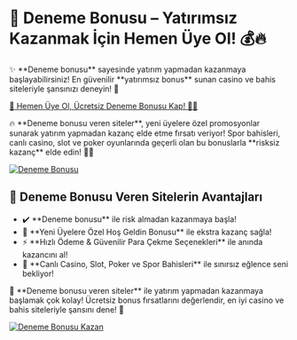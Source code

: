 <h1>🎰 Deneme Bonusu – Yatırımsız Kazanmak İçin Hemen Üye Ol! 💰🔥</h1>

<p>✨ **Deneme bonusu** sayesinde yatırım yapmadan kazanmaya başlayabilirsiniz! En güvenilir **yatırımsız bonus** sunan casino ve bahis siteleriyle şansınızı deneyin! 🚀</p>

<a href="https://linklerim.online/2058" title="Deneme Bonusu">
    🚀 Hemen Üye Ol, Ücretsiz Deneme Bonusu Kap! 🎰💎
</a>

<p>🔥 **Deneme bonusu veren siteler**, yeni üyelere özel promosyonlar sunarak yatırım yapmadan kazanç elde etme fırsatı veriyor! Spor bahisleri, canlı casino, slot ve poker oyunlarında geçerli olan bu bonuslarla **risksiz kazanç** elde edin! 🎲✨</p>

<a href="https://linklerim.online/2058" title="Deneme Bonusu">
    <img src="https://i.ibb.co/5K7Ks6w/zzzz3.gif" alt="Deneme Bonusu" class="bonus-img">
</a>

<h2>💎 Deneme Bonusu Veren Sitelerin Avantajları</h2>
<ul>
    <li>✔️ **Deneme bonusu** ile risk almadan kazanmaya başla!</li>
    <li>🎁 **Yeni Üyelere Özel Hoş Geldin Bonusu** ile ekstra kazanç sağla!</li>
    <li>⚡️ **Hızlı Ödeme & Güvenilir Para Çekme Seçenekleri** ile anında kazancını al!</li>
    <li>🎲 **Canlı Casino, Slot, Poker ve Spor Bahisleri** ile sınırsız eğlence seni bekliyor!</li>
</ul>

<p>💎 **Deneme bonusu veren siteler** ile yatırım yapmadan kazanmaya başlamak çok kolay! Ücretsiz bonus fırsatlarını değerlendir, en iyi casino ve bahis siteleriyle şansını dene! 🚀</p>

<a href="https://linklerim.online/2058" title="Deneme Bonusu">
    <img src="https://i.ibb.co/5K7Ks6w/zzzz3.gif" alt="Deneme Bonusu Kazan" class="bonus-img">
</a>
